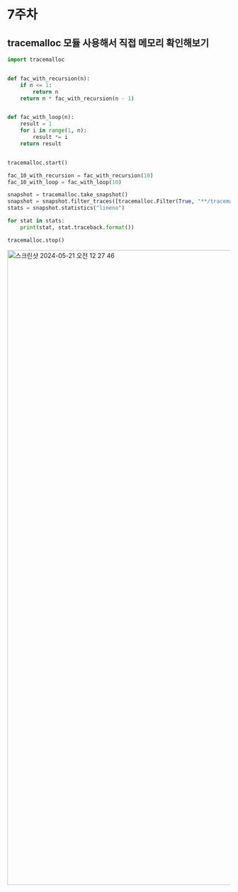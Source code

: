 # 7주차

## tracemalloc 모듈 사용해서 직접 메모리 확인해보기
```python
import tracemalloc


def fac_with_recursion(n):
    if n <= 1:
        return n
    return n * fac_with_recursion(n - 1)


def fac_with_loop(n):
    result = 1
    for i in range(1, n):
        result *= i
    return result


tracemalloc.start()

fac_10_with_recursion = fac_with_recursion(10)
fac_10_with_loop = fac_with_loop(10)

snapshot = tracemalloc.take_snapshot()
snapshot = snapshot.filter_traces([tracemalloc.Filter(True, "**/tracemalloc_example.py")])
stats = snapshot.statistics("lineno")

for stat in stats:
    print(stat, stat.traceback.format())

tracemalloc.stop()
```
<img width="1434" alt="스크린샷 2024-05-21 오전 12 27 46" src="https://github.com/mikaniz/CPython-Guide/assets/92143119/f386c8d8-f534-4ab2-aec9-202872f76585">
